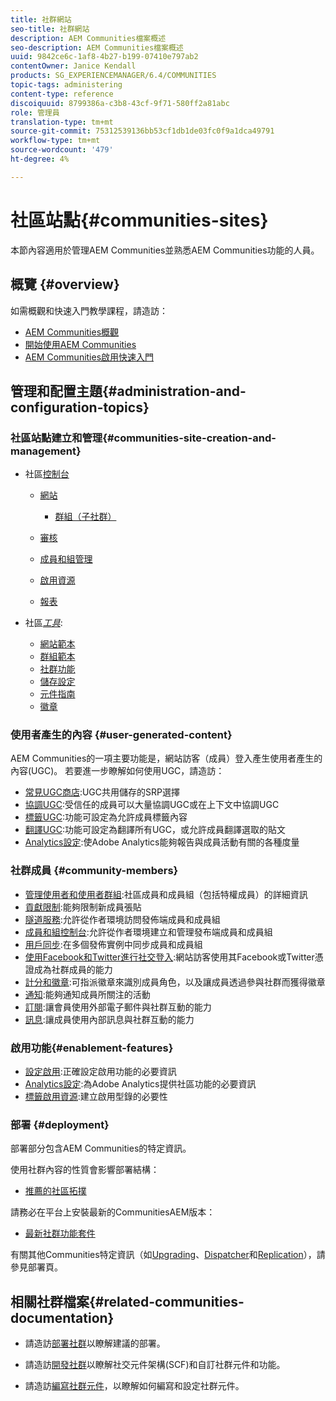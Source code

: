 ```yaml
---
title: 社群網站
seo-title: 社群網站
description: AEM Communities檔案概述
seo-description: AEM Communities檔案概述
uuid: 9842ce6c-1af8-4b27-b199-07410e797ab2
contentOwner: Janice Kendall
products: SG_EXPERIENCEMANAGER/6.4/COMMUNITIES
topic-tags: administering
content-type: reference
discoiquuid: 8799386a-c3b8-43cf-9f71-580ff2a81abc
role: 管理員
translation-type: tm+mt
source-git-commit: 75312539136bb53cf1db1de03fc0f9a1dca49791
workflow-type: tm+mt
source-wordcount: '479'
ht-degree: 4%

---
```



# 社區站點{#communities-sites}

本節內容適用於管理AEM Communities並熟悉AEM Communities功能的人員。

## 概覽 {#overview}

如需概觀和快速入門教學課程，請造訪：

* [AEM Communities概觀](overview.md)
* [開始使用AEM Communities](getting-started.md)
* [AEM Communities啟用快速入門](getting-started-enablement.md)

## 管理和配置主題{#administration-and-configuration-topics}

### 社區站點建立和管理{#communities-site-creation-and-management}

* 社區[控制台](consoles.md)

   * [網站](sites-console.md)

      * [群組（子社群）](groups.md)
   * [審核](moderation.md)
   * [成員和組管理](members.md)
   * [啟用資源](resources.md)
   * [報表](reports.md)


* 社區&#x200B;[*工具*](tools.md):

   * [網站範本](sites.md)
   * [群組範本](tools-groups.md)
   * [社群功能](functions.md)
   * [儲存設定](srp-config.md)
   * [元件指南](components-guide.md)
   * [徽章](badges.md)


### 使用者產生的內容 {#user-generated-content}

AEM Communities的一項主要功能是，網站訪客（成員）登入產生使用者產生的內容(UGC)。 若要進一步瞭解如何使用UGC，請造訪：

* [常見UGC商店](working-with-srp.md):UGC共用儲存的SRP選擇
* [協調UGC](moderate-ugc.md):受信任的成員可以大量協調UGC或在上下文中協調UGC
* [標籤UGC](tag-ugc.md):功能可設定為允許成員標籤內容
* [翻譯UGC](translate-ugc.md):功能可設定為翻譯所有UGC，或允許成員翻譯選取的貼文
* [Analytics設定](analytics.md):使Adobe Analytics能夠報告與成員活動有關的各種度量

### 社群成員 {#community-members}

* [管理使用者和使用者群組](users.md):社區成員和成員組（包括特權成員）的詳細資訊
* [貢獻限制](limits.md):能夠限制新成員張貼
* [隧道服務](deploy-communities.md#tunnel-service-on-author):允許從作者環境訪問發佈端成員和成員組
* [成員和組控制台](members.md):允許從作者環境建立和管理發布端成員和成員組
* [用戶同步](sync.md):在多個發佈實例中同步成員和成員組
* [使用Facebook和Twitter進行社交登入](social-login.md):網站訪客使用其Facebook或Twitter憑證成為社群成員的能力
* [計分和徽章](implementing-scoring.md):可指派徽章來識別成員角色，以及讓成員透過參與社群而獲得徽章
* [通知](notifications.md):能夠通知成員所關注的活動
* [訂閱](subscriptions.md):讓會員使用外部電子郵件與社群互動的能力
* [訊息](messaging.md):讓成員使用內部訊息與社群互動的能力

### 啟用功能{#enablement-features}

* [設定啟用](enablement.md):正確設定啟用功能的必要資訊
* [Analytics設定](analytics.md):為Adobe Analytics提供社區功能的必要資訊
* [標籤啟用資源](tag-resources.md):建立啟用型錄的必要性

### 部署 {#deployment}

部署部分包含AEM Communities的特定資訊。

使用社群內容的性質會影響部署結構：

* [推薦的社區拓撲](topologies.md)

請務必在平台上安裝最新的CommunitiesAEM版本：

* [最新社群功能套件](deploy-communities.md#latestfeaturepack)

有關其他Communities特定資訊（如[Upgrading](upgrade.md)、[Dispatcher](dispatcher.md)和[Replication](deploy-communities.md#replication-agents-on-author)），請參見部署頁。

## 相關社群檔案{#related-communities-documentation}

* 請造訪[部署社群](deploy-communities.md)以瞭解建議的部署。

* 請造訪[開發社群](communities.md)以瞭解社交元件架構(SCF)和自訂社群元件和功能。

* 請造訪[編寫社群元件](author-communities.md)，以瞭解如何編寫和設定社群元件。
